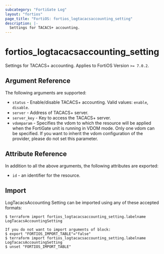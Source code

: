 ```yaml
---
subcategory: "FortiGate Log"
layout: "fortios"
page_title: "FortiOS: fortios_logtacacsaccounting_setting"
description: |-
  Settings for TACACS+ accounting.
---
```


# fortios_logtacacsaccounting_setting
Settings for TACACS+ accounting. Applies to FortiOS Version `>= 7.0.2`.

## Argument Reference

The following arguments are supported:

* `status` - Enable/disable TACACS+ accounting. Valid values: `enable`, `disable`.
* `server` - Address of TACACS+ server.
* `server_key` - Key to access the TACACS+ server.
* `vdomparam` - Specifies the vdom to which the resource will be applied when the FortiGate unit is running in VDOM mode. Only one vdom can be specified. If you want to inherit the vdom configuration of the provider, please do not set this parameter.


## Attribute Reference

In addition to all the above arguments, the following attributes are exported:
* `id` - an identifier for the resource.

## Import

LogTacacsAccounting Setting can be imported using any of these accepted formats:
```
$ terraform import fortios_logtacacsaccounting_setting.labelname LogTacacsAccountingSetting

If you do not want to import arguments of block:
$ export "FORTIOS_IMPORT_TABLE"="false"
$ terraform import fortios_logtacacsaccounting_setting.labelname LogTacacsAccountingSetting
$ unset "FORTIOS_IMPORT_TABLE"
```
